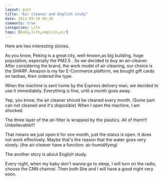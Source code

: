 ```yaml
---
layout: post
title: "Air cleaner and English study"
date: 2013-03-10 00:28
comments: true
categories: Life 
tags: [baby,life,english,air]
---
```



Here are two interesting stories.


As you know, Peking is a great city, well-known,as big building, huge population, especially the PM2.5 .
So we decided to buy an air-cleaner.
After considering the brand, the work model of air-cleaning, our choice is the SHARP.
Amazon is my fav E-Commerce platform, we bought gift cards on taobao, then ordered the type.



When the machine is sent home by the Express delivery man, we decided to use it immediately.
Everything is fine, until a month goes away.

<!-- more -->

Yep, you know, the air cleaner should be cleaned every month.
(Some part can not cleaned and it's disposible)
When I open the machine, I am shocked.

The three layer of the air-filter is wrapped by the plastics.
All of them!!!
Unbelievable!!!


That means we just open it for one month, just the status is open. 
It does not work effectively.
Maybe that's the reason that the water goes very slowly.
(the air-cleaner have a function: air-humidifying)



The another story is about English study.

Every night, when my baby don't wanna go to sleep, I will turn on the radio, choose the CNN channel.
Then both She and I will have a good night very soon.






